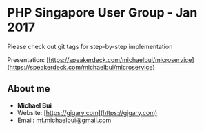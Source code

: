 PHP Singapore User Group - Jan 2017
===

Please check out git tags for step-by-step implementation

Presentation: [https://speakerdeck.com/michaelbui/microservice](https://speakerdeck.com/michaelbui/microservice)
 
About me
---
 - **Michael Bui**
 - Website: [https://gigary.com](https://gigary.com)
 - Email: [mf.michaelbui@gmail.com](mailto:mf.michaelbui@gmail.com)
 
